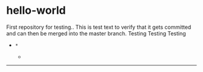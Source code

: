# hello-world
First repository for testing..
This is test text to verify that it gets committed and can then be merged into the master branch.
Testing
Testing
Testing
   *     *
      *
   -------
